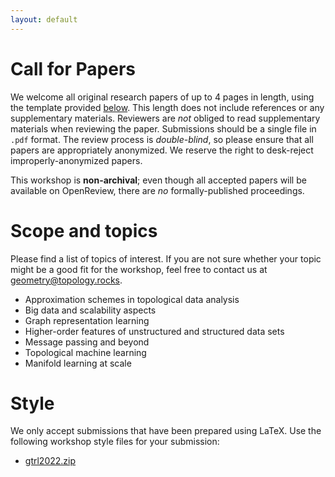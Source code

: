 ```yaml
---
layout: default
---
```


# Call for Papers

We welcome all original research papers of up to 4 pages in length,
using the template provided [below](#style). This length does not include
references or any supplementary materials. Reviewers are *not* obliged
to read supplementary materials when reviewing the paper.  Submissions
should be a single file in `.pdf` format. The review process is
*double-blind*, so please ensure that all papers are appropriately
anonymized. We reserve the right to desk-reject improperly-anonymized
papers.

This workshop is **non-archival**; even though all accepted papers will be
available on OpenReview, there are *no* formally-published proceedings.

<!-- 

| **Submission link** | [OpenReview](https://openreview.net/group?id=ICLR.cc/2022/Workshop/GTRL) |
| **Submission deadline** | ~~Friday, 26 February 2021 (23:59 AoE)~~ Sunday, 7 March 2021 (23:59 AoE) |

-->

# Scope and topics

Please find a list of topics of interest. If
you are not sure whether your topic might be a good fit for the
workshop, feel free to contact us at [geometry@topology.rocks](mailto:geometry@topology.rocks).

- Approximation schemes in topological data analysis
- Big data and scalability aspects
- Graph representation learning
- Higher-order features of unstructured and structured data sets
- Message passing and beyond
- Topological machine learning
- Manifold learning at scale

# Style

We only accept submissions that have been prepared using LaTeX. Use the
following workshop style files for your submission:

- [gtrl2022.zip](/assets/gtrl2022.zip)
